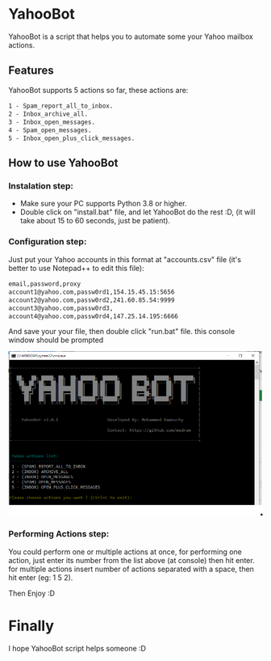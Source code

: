 # YahooBot
YahooBot is a script that helps you to automate some your Yahoo mailbox actions.

## Features
YahooBot supports 5 actions so far, these actions are:
```
1 - Spam_report_all_to_inbox.
2 - Inbox_archive_all.
3 - Inbox_open_messages.
4 - Spam_open_messages.
5 - Inbox_open_plus_click_messages.
```

## How to use YahooBot
### Instalation step:
- Make sure your PC supports Python 3.8 or higher.
- Double click on "install.bat" file, and let YahooBot do the rest :D, (it will take about 15 to 60 seconds, just be patient).

### Configuration step:
Just put your Yahoo accounts in this format at "accounts.csv" file (it's better to use Notepad++ to edit this file):
```
email,password,proxy
account1@yahoo.com,passw0rd1,154.15.45.15:5656
account2@yahoo.com,passw0rd2,241.60.85.54:9999
account3@yahoo.com,passw0rd3,
account4@yahoo.com,passw0rd4,147.25.14.195:6666
```

And save your your file, then double click "run.bat" file.
this console window should be prompted

![](https://raw.githubusercontent.com/medram/YahooBot/master/wiki/imgs/1.PNG)

### Performing Actions step:
You could perform one or multiple actions at once,
for performing one action, just enter its number from the list above (at console) then hit enter.
for multiple actions insert number of actions separated with a space, then hit enter (eg: 1 5 2).

Then Enjoy :D

# Finally
I hope YahooBot script helps someone :D
